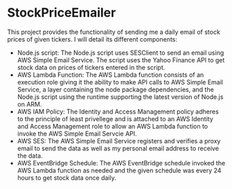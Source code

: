 # StockPriceEmailer
This project provides the functionality of sending me a daily email of stock prices of given tickers. I will detail its different components:
 - Node.js script: The Node.js script uses SESClient to send an email using AWS Simple Email Service. The script uses the Yahoo Finance API to get stock data on prices of tickers entered in the script. 
 - AWS Lambda Function: The AWS Lambda function consists of an execution role giving it the ability to make API calls to AWS Simple Email Service, a layer containing the node package dependencies, and the Node.js script using the runtime supporting the latest version of Node.js on ARM.
 - AWS IAM Policy: The Identity and Access Management policy adheres to the principle of least privellege and is attached to an AWS Identity and Access Management role to allow an AWS Lambda function to invoke the AWS Simple Email Servcie API.
 - AWS SES: The AWS Simple Email Service registers and verifies a proxy email to send the data as well as my personal email address to receive the data. 
 - AWS EventBridge Schedule: The AWS EventBridge schedule invoked the AWS Lambda function as needed and the given schedule was every 24 hours to get stock data once daily.
